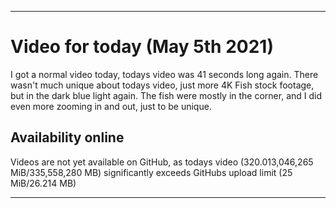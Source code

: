 
***

# Video for today (May 5th 2021)

I got a normal video today, todays video was 41 seconds long again. There wasn't much unique about todays video, just more 4K Fish stock footage, but in the dark blue light again. The fish were mostly in the corner, and I did even more zooming in and out, just to be unique.

## Availability online

Videos are not yet available on GitHub, as todays video (320.013,046,265 MiB/335,558,280 MB) significantly exceeds GitHubs upload limit (25 MiB/26.214 MB)

***


